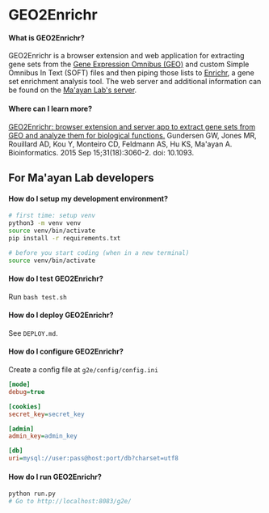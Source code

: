 # GEO2Enrichr

#### What is GEO2Enrichr?

GEO2Enrichr is a browser extension and web application for extracting gene sets from the [Gene Expression Omnibus (GEO)](http://www.ncbi.nlm.nih.gov/geo/) and custom Simple Omnibus In Text (SOFT) files and then piping those lists to [Enrichr](http://amp.pharm.mssm.edu/Enrichr/), a gene set enrichment analysis tool. The web server and additional information can be found on the [Ma'ayan Lab's server](http://amp.pharm.mssm.edu/g2e/).

#### Where can I learn more?

[GEO2Enrichr: browser extension and server app to extract gene sets from GEO and analyze them for biological functions.](http://www.ncbi.nlm.nih.gov/pubmed/25971742) Gundersen GW, Jones MR, Rouillard AD, Kou Y, Monteiro CD, Feldmann AS, Hu KS, Ma'ayan A. Bioinformatics. 2015 Sep 15;31(18):3060-2. doi: 10.1093.

## For Ma'ayan Lab developers

#### How do I setup my development environment?
```bash
# first time: setup venv
python3 -m venv venv
source venv/bin/activate
pip install -r requirements.txt

# before you start coding (when in a new terminal)
source venv/bin/activate
```

#### How do I test GEO2Enrichr?

Run `bash test.sh`

#### How do I deploy GEO2Enrichr?

See `DEPLOY.md`.

#### How do I configure GEO2Enrichr?
Create a config file at `g2e/config/config.ini`
```ini
[mode]
debug=true

[cookies]
secret_key=secret_key

[admin]
admin_key=admin_key

[db]
uri=mysql://user:pass@host:port/db?charset=utf8
```

#### How do I run GEO2Enrichr?
```bash
python run.py
# Go to http://localhost:8083/g2e/
```
